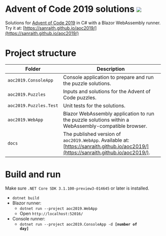 # Advent of Code 2019 solutions [![](https://github.com/sanraith/aoc2019/workflows/.NET%20Core/badge.svg)](https://github.com/sanraith/aoc2019/actions)
Solutions for [Advent of Code 2019](https://adventofcode.com/2019) in C# with a Blazor WebAssembly runner.  
Try it at: [https://sanraith.github.io/aoc2019/](https://sanraith.github.io/aoc2019/)

# Project structure
| Folder    						| Description
| ---								| ---
| <code>aoc2019.ConsoleApp</code>	| Console application to prepare and run the puzzle solutions.
| <code>aoc2019.Puzzles</code>		| Inputs and solutions for the Advent of Code puzzles.
| <code>aoc2019.Puzzles.Test</code>	| Unit tests for the solutions.
| <code>aoc2019.WebApp</code>		| Blazor WebAssembly application to run the puzzle solutions within a WebAssembly-compatible browser.
| <code>docs</code>					| The published version of <code>aoc2019.WebApp</code>. Available at: [https://sanraith.github.io/aoc2019/](https://sanraith.github.io/aoc2019/).

# Build and run
Make sure <code>.NET Core SDK 3.1.100-preview3-014645</code> or later is installed.  
- <code>dotnet build</code>
- Blazor runner:
    - <code>dotnet run --project aoc2019.WebApp</code>
    - Open <code>http://localhost:52016/</code>
- Console runner:
    - <code>dotnet run --project aoc2019.ConsoleApp -d **[number of day]**</code>
